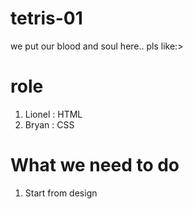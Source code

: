 # tetris-01
we put our blood and soul here.. pls like:>

# role
1. Lionel   : HTML 
2. Bryan    : CSS

# What we need to do
1. Start from design